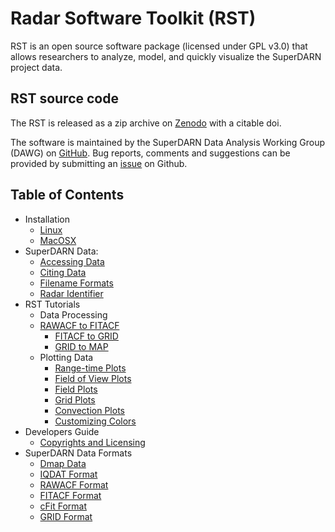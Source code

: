 <!--
(C) copyright 2019 SuperDARN Canada, University of Saskatchewan
author: Marina Schmidt, SuperDARN Canada
-->
# Radar Software Toolkit (RST)

RST is an open source software package (licensed under GPL v3.0) that allows researchers to analyze, model, and quickly visualize the SuperDARN project data.

## RST source code 

The RST is released as a zip archive on [Zenodo](https://doi.org/10.5281/zenodo.801458) with a citable doi. 

The software is maintained by the SuperDARN Data Analysis Working Group (DAWG) on [GitHub](https://github.com/SuperDARN/rst). Bug reports, comments and suggestions can be provided by submitting an [issue](https://github.com/SuperDARN/rst/issues) on Github.

## Table of Contents 
  - Installation
	* [Linux](user_guide/linux_install.md)
	* [MacOSX](user_guide/mac_install.md)
  - SuperDARN Data:
    * [Accessing Data](user_guide/data.md)
    * [Citing Data](user_guide/citing.md)
    * [Filename Formats](references/general/filename.md)
    * [Radar Identifier](references/general/radar_id.md)
  -  RST Tutorials 
	  - Data Processing
       * [RAWACF to FITACF](user_guide/make_fit.md)
	     * [FITACF to GRID](user_guide/make_grid.md)
	     * [GRID to MAP](user_guide/map_grid.md)
	  - Plotting Data
         * [Range-time Plots](user_guide/time_plot.md)
         * [Field of View Plots](user_guide/fov_plot.md)
         * [Field Plots](user_guide/field_plot.md)
         * [Grid Plots](user_guide/grid_plot.md)
         * [Convection Plots](user_guide/map_plot.md)
         * [Customizing Colors](user_guide/colors.md)
  - Developers Guide
    * [Copyrights and Licensing](developers_guide/copyright_license.md) 
  - SuperDARN Data Formats
    * [Dmap Data](references/general/dmap_data.md)
    * [IQDAT Format](references/general/iqdat.md)
    * [RAWACF Format](references/general/rawacf.md)
    * [FITACF Format](references/general/fitacf.md)
    * [cFit Format](references/general/cfit.md)
    * [GRID Format](references/general/grid.md)
